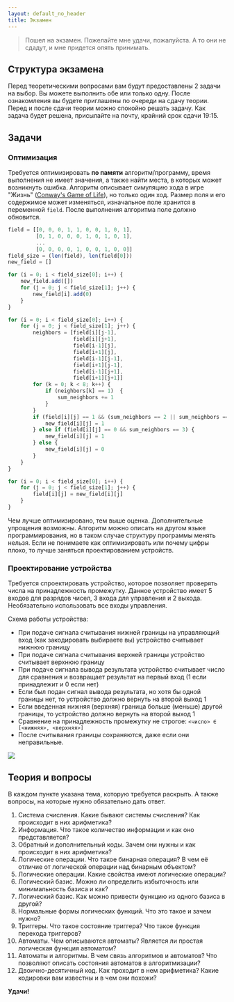 ```yaml
---
layout: default_no_header
title: Экзамен
---
```


> Пошел на экзамен. Пожелайте мне удачи, пожалуйста. А то они не сдадут, и мне придется опять принимать.

## Структура экзамена

Перед теоретическими вопросами вам будут предоставлены 2 задачи на выбор. Вы можете выполнить обе или только одну.
После ознакомления вы будете приглашены по очереди на сдачу теории. Перед и после сдачи теории можно спокойно решать задачу.
Как задача будет решена, присылайте на почту, крайний срок сдачи 19:15.


## Задачи

### Оптимизация

Требуется оптимизировать **по памяти** алгоритм/программу, время выполнения не имеет значения, а также найти места, в которых может возникнуть ошибка. 
Алгоритм описывает симуляцию хода в игре "Жизнь" ([Conway's Game of Life](https://ru.wikipedia.org/wiki/%D0%98%D0%B3%D1%80%D0%B0_%C2%AB%D0%96%D0%B8%D0%B7%D0%BD%D1%8C%C2%BB)),
но только один ход. Размер поля и его содержимое может изменяться, изначальное поле хранится в переменной `field`. После выполнения алгоритма поле должно обновится.

```js
field = [[0, 0, 0, 1, 1, 0, 0, 1, 0, 1],
         [0, 1, 0, 0, 0, 1, 0, 1, 0, 1],
         ...
         [0, 0, 0, 0, 1, 0, 0, 1, 0, 0]]
field_size = (len(field), len(field[0]))
new_field = []

for (i = 0; i < field_size[0]; i++) {
    new_field.add([])
    for (j = 0; j < field_size[1]; j++) {
        new_field[i].add(0)
    }
}

for (i = 0; i < field_size[0]; i++) {
    for (j = 0; j < field_size[1]; j++) {
        neighbors = [field[i][j-1],
                     field[i][j+1],
                     field[i-1][j],
                     field[i+1][j],
                     field[i-1][j-1],
                     field[i+1][j-1],
                     field[i-1][j+1],
                     field[i+1][j+1]]
        for (k = 0; k < 8; k++) {
            if (neighbors[k] == 1)  {
                sum_neighbors += 1
            }
        }
        if (field[i][j] == 1 && (sum_neighbors == 2 || sum_neighbors == 3)) {
            new_field[i][j] = 1
        } else if (field[i][j] == 0 && sum_neighbors == 3) {
            new_field[i][j] = 1
        } else {
            new_field[i][j] = 0
        }
    }
}

for (i = 0; i < field_size[0]; i++) {
    for (j = 0; j < field_size[1]; j++) {
        field[i][j] = new_field[i][j]
    }
}
```

Чем лучше оптимизировано, тем выше оценка. Дополнительные упрощения возможны. Алгоритм можно описать на другом языке программирования,
но в таком случае структуру программы менять нельзя. Если не понимаете как оптимизировать или почему цифры плохо, то лучше заняться проектированием устройств.

### Проектирование устройства

Требуется спроектировать устройство, которое позволяет проверять числа на принадлежность промежутку. 
Данное устройство имеет 5 входов для разрядов чисел, 3 входа для управления и 2 выхода. Необязательно использовать все входы управления.

Схема работы устройства:

- При подаче сигнала считывания нижней границы на управляющий вход (как закодировать выбираете вы) устройство считывает нижнюю границу
- При подаче сигнала считывания верхней границы устройство считывает верхнюю границу
- При подаче сигнала вывода результата устройство считывает число для сравнения и возвращает результат на первый вход (1 если принадлежит и 0 если нет)
- Если был подан сигнал вывода результата, но хотя бы одной границы нет, то устройство должно вернуть на второй выход 1
- Если введенная нижняя (верхняя) граница больше (меньше) другой границы, то устройство должно вернуть на второй выход 1
- Сравнение на принадлежность промежутку не строгое: `<число> ∈ [<нижняя>, <верхняя>]`
- После считывания границы сохраняются, даже если они неправильные.

<img class="img-small" src="{{site.baseurl}}/resources/exam.png"/>

## Теория и вопросы

В каждом пункте указана тема, которую требуется раскрыть. А также вопросы, на которые нужно обязательно дать ответ.

1. Система счисления. Какие бывают системы счисления? Как происходит в них арифметика?
2. Информация. Что такое количество информации и как оно представляется?
3. Обратный и дополнительный коды. Зачем они нужны и как происходит в них арифметика?
4. Логические операции. Что такое бинарная операция? В чем её отличие от логической операции над бинарным объектом?
5. Логические операции. Какие свойства имеют логические операции?
6. Логический базис. Можно ли определить избыточность или минимальность базиса и как?
7. Логический базис. Как можно привести функцию из одного базиса в другой?
8. Нормальные формы логических функций. Что это такое и зачем нужно?
9. Триггеры. Что такое состояние триггера? Что такое функция перехода триггеров?
10. Автоматы. Чем описываются автоматы? Является ли простая логическая функция автоматом?
11. Автоматы и алгоритмы. В чем связь алгоритмов и автоматов? Что позволяют описать состояния автоматов в алгоритмизации?
12. Двоично-десятичный код. Как проходит в нем арифметика? Какие кодировки вам известны и в чем они похожи?

**Удачи!**